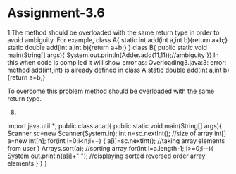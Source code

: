 # Assignment-3.6

1.The method should be overloaded with the same return type in order to
avoid ambiguity.
For example,
class A{
static int add(int a,int b){return a+b;}
static double add(int a,int b){return a+b;}
}
class B{
public static void main(String[] args){
System.out.println(Adder.add(11,11));//ambiguity
}}
In this when code is compiled it will show error as:
Overloading3.java:3: error: method add(int,int) is already defined in class A
static double add(int a,int b){return a+b;}

To overcome this problem method should be overloaded with the same return type.


8.
import java.util.*;
public class acad{
public static void main(String[] args){
Scanner sc=new Scanner(System.in);
int n=sc.nextInt();   //size of array
int[] a=new int[n];
for(int i=0;i<n;i++)
{
a[i]=sc.nextInt();    //taking array elements from user
}
Arrays.sort(a);   //sorting array
for(int i=a.length-1;;i>=0;i--){
System.out.println(a[i]+" ");  //displaying sorted reversed order array elements
}
}
}

